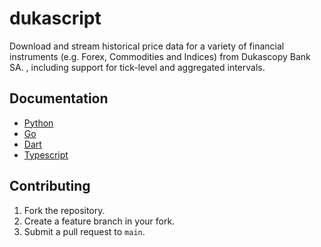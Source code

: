 # dukascript

Download and stream historical price data for a variety of financial instruments (e.g. Forex, Commodities and Indices) from Dukascopy Bank SA. , including support for tick-level and aggregated intervals.

## Documentation
- [Python](./python)
- [Go](./go)
- [Dart](./dart)
- [Typescript](./typecsript)


## Contributing
1. Fork the repository.
2. Create a feature branch in your fork.
3. Submit a pull request to `main`.
